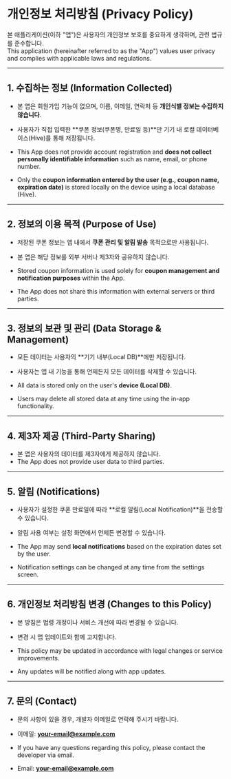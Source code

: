 # 개인정보 처리방침 (Privacy Policy)

본 애플리케이션(이하 "앱")은 사용자의 개인정보 보호를 중요하게 생각하며, 관련 법규를 준수합니다.  
This application (hereinafter referred to as the "App") values user privacy and complies with applicable laws and regulations.  

---

## 1. 수집하는 정보 (Information Collected)
- 본 앱은 회원가입 기능이 없으며, 이름, 이메일, 연락처 등 **개인식별 정보는 수집하지 않습니다**.  
- 사용자가 직접 입력한 **쿠폰 정보(쿠폰명, 만료일 등)**만 기기 내 로컬 데이터베이스(Hive)를 통해 저장됩니다.  

- This App does not provide account registration and **does not collect personally identifiable information** such as name, email, or phone number.  
- Only the **coupon information entered by the user (e.g., coupon name, expiration date)** is stored locally on the device using a local database (Hive).  

---

## 2. 정보의 이용 목적 (Purpose of Use)
- 저장된 쿠폰 정보는 앱 내에서 **쿠폰 관리 및 알림 발송** 목적으로만 사용됩니다.  
- 본 앱은 해당 정보를 외부 서버나 제3자와 공유하지 않습니다.  

- Stored coupon information is used solely for **coupon management and notification purposes** within the App.  
- The App does not share this information with external servers or third parties.  

---

## 3. 정보의 보관 및 관리 (Data Storage & Management)
- 모든 데이터는 사용자의 **기기 내부(Local DB)**에만 저장됩니다.  
- 사용자는 앱 내 기능을 통해 언제든지 모든 데이터를 삭제할 수 있습니다.  

- All data is stored only on the user's **device (Local DB)**.  
- Users may delete all stored data at any time using the in-app functionality.  

---

## 4. 제3자 제공 (Third-Party Sharing)
- 본 앱은 사용자의 데이터를 제3자에게 제공하지 않습니다.  
- The App does not provide user data to third parties.  

---

## 5. 알림 (Notifications)
- 사용자가 설정한 쿠폰 만료일에 따라 **로컬 알림(Local Notification)**을 전송할 수 있습니다.  
- 알림 사용 여부는 설정 화면에서 언제든 변경할 수 있습니다.  

- The App may send **local notifications** based on the expiration dates set by the user.  
- Notification settings can be changed at any time from the settings screen.  

---

## 6. 개인정보 처리방침 변경 (Changes to this Policy)
- 본 방침은 법령 개정이나 서비스 개선에 따라 변경될 수 있습니다.  
- 변경 시 앱 업데이트와 함께 고지합니다.  

- This policy may be updated in accordance with legal changes or service improvements.  
- Any updates will be notified along with app updates.  

---

## 7. 문의 (Contact)
- 문의 사항이 있을 경우, 개발자 이메일로 연락해 주시기 바랍니다.  
- 이메일: **your-email@example.com**  

- If you have any questions regarding this policy, please contact the developer via email.  
- Email: **your-email@example.com**
